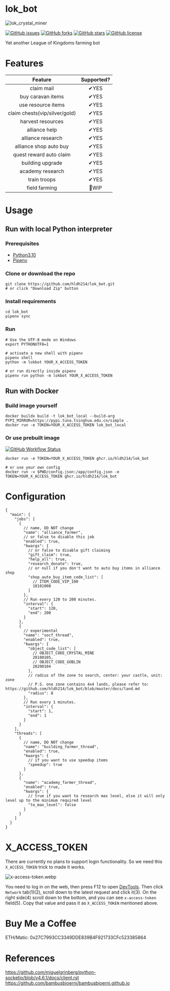 # lok_bot

![lok_crystal_miner](https://user-images.githubusercontent.com/5501843/161889542-decefcc7-1c51-4998-adf1-53d366118fa3.gif)

[![GitHub issues](https://img.shields.io/github/issues/hldh214/lok_bot)](https://github.com/hldh214/lok_bot/issues)
[![GitHub forks](https://img.shields.io/github/forks/hldh214/lok_bot)](https://github.com/hldh214/lok_bot/network)
[![GitHub stars](https://img.shields.io/github/stars/hldh214/lok_bot)](https://github.com/hldh214/lok_bot/stargazers)
[![GitHub license](https://img.shields.io/github/license/hldh214/lok_bot)](https://github.com/hldh214/lok_bot/blob/master/LICENSE.md)

Yet another League of Kingdoms farming bot

# Features

|            Feature            |                                 Supported?                                  |
|:-----------------------------:|:---------------------------------------------------------------------------:|
|          claim mail           |                                    ✔YES️                                    |
|       buy caravan items       |                                    ✔YES️                                    |
|      use resource items       |                                    ✔YES️                                    |
| claim chests(vip/silver/gold) |                                    ✔YES️                                    |
|       harvest resources       |                                    ✔YES️                                    |
|         alliance help         |                                    ✔YES️                                    |
|       alliance research       |                                    ✔YES️                                    |
|    alliance shop auto buy     |                                    ✔YES️                                    |
|    quest reward auto claim    |                                    ✔YES️                                    |
|       building upgrade        |                                    ✔YES️                                    |
|       academy research        |                                    ✔YES️                                    |
|         train troops          |                                    ✔YES️                                    |
|         field farming         |                                    🚧WIP                                    |

# Usage

## Run with local Python interpreter

### Prerequisites

- [Python3.10](https://www.python.org/downloads/)
- [Pipenv](https://pipenv.pypa.io/en/latest/)

### Clone or download the repo

```shell
git clone https://github.com/hldh214/lok_bot.git
# or click "Download Zip" button
```

### Install requirements

```shell
cd lok_bot
pipenv sync
```

### Run

```shell
# Use the UTF-8 mode on Windows
export PYTHONUTF8=1

# activate a new shell with pipenv
pipenv shell
python -m lokbot YOUR_X_ACCESS_TOKEN

# or run directly inside pipenv
pipenv run python -m lokbot YOUR_X_ACCESS_TOKEN
```

## Run with Docker

### Build image yourself

```shell
docker buildx build -t lok_bot_local --build-arg PYPI_MIRROR=https://pypi.tuna.tsinghua.edu.cn/simple .
docker run -e TOKEN=YOUR_X_ACCESS_TOKEN lok_bot_local
```

### Or use prebuilt image

[![GitHub Workflow Status](https://img.shields.io/github/actions/workflow/status/hldh214/lok_bot/docker-image-ci.yml?branch=master)](https://github.com/hldh214/lok_bot/pkgs/container/lok_bot)

```shell
docker run -e TOKEN=YOUR_X_ACCESS_TOKEN ghcr.io/hldh214/lok_bot

# or use your own config
docker run -v $PWD/config.json:/app/config.json -e TOKEN=YOUR_X_ACCESS_TOKEN ghcr.io/hldh214/lok_bot
```

# Configuration

```json5
{
  "main": {
    "jobs": [
      {
        // name, DO NOT change
        "name": "alliance_farmer",
        // or false to disable this job
        "enabled": true,
        "kwargs": {
          // or false to disable gift claiming
          "gift_claim": true,
          "help_all": true,
          "research_donate": true,
          // or null if you don't want to auto buy items in alliance shop
          "shop_auto_buy_item_code_list": [
            // ITEM_CODE_VIP_100
            10101008
          ]
        },
        // Run every 120 to 200 minutes.
        "interval": {
          "start": 120,
          "end": 200
        }
      },
      {
        // experimental
        "name": "socf_thread",
        "enabled": true,
        "kwargs": {
          "object_code_list": [
            // OBJECT_CODE_CRYSTAL_MINE
            20100105,
            // OBJECT_CODE_GOBLIN
            20200104
          ],
          // radius of the zone to search, center: your castle, unit: zone
          // P.S. one zone contains 4x4 lands, please refer to: https://github.com/hldh214/lok_bot/blob/master/docs/land.md
          "radius": 8
        },
        // Run every 1 minutes.
        "interval": {
          "start": 1,
          "end": 1
        }
      }
    ],
    "threads": [
      {
        // name, DO NOT change
        "name": "building_farmer_thread",
        "enabled": true,
        "kwargs": {
          // if you want to use speedup items
          "speedup": true
        }
      },
      {
        "name": "academy_farmer_thread",
        "enabled": true,
        "kwargs": {
          // true if you want to research max level, else it will only level up to the minimum required level
          "to_max_level": false
        }
      }
    ]
  }
}
```

# X_ACCESS_TOKEN

There are currently no plans to support login functionality. So we need this `X_ACCESS_TOKEN` trick to made it works.

![x-access-token.webp](docs/images/x-access-token.webp)

You need to log in on the web, then press F12 to open [DevTools](https://developer.chrome.com/docs/devtools/open/). Then
click `Network` tab(1)(2), scroll down to the latest request and click it(3). On the right side(4) scroll down to the
bottom, and you can see `x-access-token` field(5). Copy that value and pass it as `X_ACCESS_TOKEN` mentioned above.

# Buy Me a Coffee

ETH/Matic: 0x27C7993CC3349DDE839B4F921733CFc523385864

# References

https://github.com/miguelgrinberg/python-socketio/blob/v4.6.1/docs/client.rst
https://github.com/bambusbjoerni/bambusbjoerni.github.io
